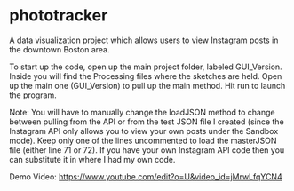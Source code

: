 # phototracker
A data visualization project which allows users to view Instagram posts in the downtown Boston area.

To start up the code, open up the main project folder, labeled GUI_Version. Inside you will find the Processing files where the sketches are held. Open up the main one (GUI_Version) to pull up the main method. Hit run to launch the program.

Note: You will have to manually change the loadJSON method to change between pulling from the API or from the test JSON file I created (since the Instagram API only allows you to view your own posts under the Sandbox mode). Keep only one of the lines uncommented to load the masterJSON file (either line 71 or 72). If you have your own Instagram API code then you can substitute it in where I had my own code.

Demo Video: https://www.youtube.com/edit?o=U&video_id=jMrwLfqYCN4
